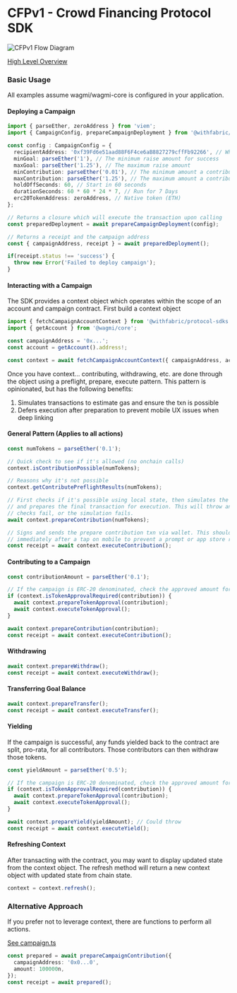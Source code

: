 # CFPv1 - Crowd Financing Protocol SDK

![CFPv1 Flow Diagram](https://user-images.githubusercontent.com/587795/228884313-dacb8912-f6a1-40e1-bd18-03085a71f97f.png)

[High Level Overview](https://docs.withfabric.xyz/crowdfi/overview)

### Basic Usage

All examples assume wagmi/wagmi-core is configured in your application.

#### Deploying a Campaign

```ts
import { parseEther, zeroAddress } from 'viem';
import { CampaignConfig, prepareCampaignDeployment } from '@withfabric/protocol-sdks';

const config : CampaignConfig = {
  recipientAddress: '0xf39Fd6e51aad88F6F4ce6aB8827279cffFb92266', // Where the eth transfers on success
  minGoal: parseEther('1'), // The minimum raise amount for success
  maxGoal: parseEther('1.25'), // The maximum raise amount
  minContribution: parseEther('0.01'), // The minimum amount a contributor can contribute
  maxContribution: parseEther('1.25'), // The maximum amount a contributor can contribute
  holdOffSeconds: 60, // Start in 60 seconds
  durationSeconds: 60 * 60 * 24 * 7, // Run for 7 Days
  erc20TokenAddress: zeroAddress, // Native token (ETH)
};

// Returns a closure which will execute the transaction upon calling
const preparedDeployment = await prepareCampaignDeployment(config);

// Returns a receipt and the campaign address
const { campaignAddress, receipt } = await preparedDeployment();

if(receipt.status !== 'success') {
  throw new Error('Failed to deploy campaign');
}
```

#### Interacting with a Campaign

The SDK provides a context object which operates within the scope of an account and campaign contract. First build
a context object

```ts
import { fetchCampaignAccountContext } from '@withfabric/protocol-sdks';
import { getAccount } from '@wagmi/core';

const campaignAddress = '0x...';
const account = getAccount().address!;

const context = await fetchCampaignAccountContext({ campaignAddress, account });
```

Once you have context... contributing, withdrawing, etc. are done through the object using
a preflight, prepare, execute pattern. This pattern is opinionated, but has the following benefits:

1. Simulates transactions to estimate gas and ensure the txn is possible
2. Defers execution after preparation to prevent mobile UX issues when deep linking

#### General Pattern (Applies to all actions)

```ts
const numTokens = parseEther('0.1');

// Quick check to see if it's allowed (no onchain calls)
context.isContributionPossible(numTokens);

// Reasons why it's not possible
context.getContributePreflightResults(numTokens);

// First checks if it's possible using local state, then simulates the transaction onchain
// and prepares the final transaction for execution. This will throw an error if the preflight
// checks fail, or the simulation fails.
await context.prepareContribution(numTokens);

// Signs and sends the prepare contribution txn via wallet. This should happen
// immediately after a tap on mobile to prevent a prompt or app store redirect
const receipt = await context.executeContribution();
```

#### Contributing to a Campaign

```ts
const contributionAmount = parseEther('0.1');

// If the campaign is ERC-20 denominated, check the approved amount for the campaign
if (context.isTokenApprovalRequired(contribution)) {
  await context.prepareTokenApproval(contribution);
  await context.executeTokenApproval();
}

await context.prepareContribution(contribution);
const receipt = await context.executeContribution();
```

#### Withdrawing

```ts
await context.prepareWithdraw();
const receipt = await context.executeWithdraw();
```

#### Transferring Goal Balance

```ts
await context.prepareTransfer();
const receipt = await context.executeTransfer();
```

#### Yielding

If the campaign is successful, any funds yielded back to the contract are split, pro-rata, for all
contributors. Those contributors can then withdraw those tokens.

```ts
const yieldAmount = parseEther('0.5');

// If the campaign is ERC-20 denominated, check the approved amount for the campaign
if (context.isTokenApprovalRequired(contribution)) {
  await context.prepareTokenApproval(contribution);
  await context.executeTokenApproval();
}

await context.prepareYield(yieldAmount); // Could throw
const receipt = await context.executeYield();
```

#### Refreshing Context

After transacting with the contract, you may want to display updated
state from the context object. The refresh method will return a new context
object with updated state from chain state.

```ts
context = context.refresh();
```

### Alternative Approach

If you prefer not to leverage context, there are functions to perform all actions.

[See campaign.ts](campaign.ts)

```ts
const prepared = await prepareCampaignContribution({
  campaignAddress: '0x0...0',
  amount: 100000n,
});
const receipt = await prepared();
```